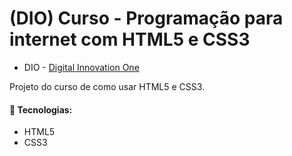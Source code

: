 # (DIO) Curso - Programação para internet com HTML5 e CSS3

- DIO - [Digital Innovation One](https://digitalinnovation.one/sign-up?ref=FBAIQEAO9X "Digital Innovation One")

Projeto do curso de como usar HTML5 e CSS3.

#### :rocket: Tecnologias:
- HTML5
- CSS3
